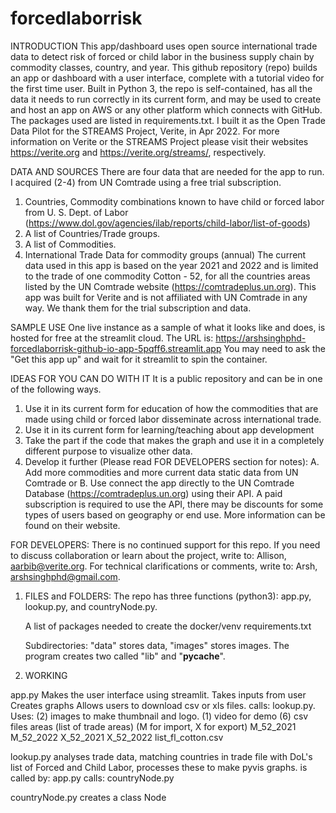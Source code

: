 # forcedlaborrisk 

INTRODUCTION
This app/dashboard uses open source international trade data to detect risk of forced or child labor in the business supply chain by commodity classes, country, and year. 
  This github repository (repo) builds an app or dashboard with a user interface, complete with a tutorial video for the first time user. Built in Python 3, the repo is self-contained, has all the data it needs to run correctly in its current form, and may be used to create and host an app on AWS or any other platform which connects with GitHub. The packages used are listed in requirements.txt. 
  I built it as the Open Trade Data Pilot for the STREAMS Project, Verite, in Apr 2022. For more information on Verite or the STREAMS Project please visit their websites
https://verite.org and 
https://verite.org/streams/, respectively.

DATA AND SOURCES
There are four data that are needed for the app to run. I acquired (2-4) from UN Comtrade using a free trial subscription. 
1. Countries, Commodity combinations known to have child or forced labor from U. S. Dept. of Labor (https://www.dol.gov/agencies/ilab/reports/child-labor/list-of-goods)
2. A list of Countries/Trade groups.
3. A list of Commodities.
4. International Trade Data for commodity groups (annual)
The current data used in this app is based on the year 2021 and 2022 and is limited to the trade of one commodity Cotton - 52, for all the countries areas listed by the UN Comtrade website (https://comtradeplus.un.org). This app was built for Verite and is not affiliated with UN Comtrade in any way. We thank them for the trial subscription and data. 

SAMPLE USE
One live instance as a sample of what it looks like and does, is hosted for free at the streamlit cloud. The URL is: 
https://arshsinghphd-forcedlaborrisk-github-io-app-5pqff6.streamlit.app
You may need to ask the "Get this app up" and wait for it streamlit to spin the container.

IDEAS FOR YOU CAN DO WITH IT
It is a public repository and can be in one of the following ways.
1. Use it in its current form for education of how the commodities that are made using child or forced labor disseminate across international trade.
2. Use it in its current form for learning/teaching about app development
3. Take the part if the code that makes the graph and use it in a completely different purpose to visualize other data.
4. Develop it further (Please read FOR DEVELOPERS section for notes):
   A. Add more commodities and more current data static data from UN Comtrade or 
   B. Use connect the app directly to the UN Comtrade Database (https://comtradeplus.un.org) using their API. A paid subscription is required to use the API, there may be discounts for some types of users based on geography or end use. More information can be found on their website. 

FOR DEVELOPERS:
There is no continued support for this repo. 
If you need to discuss collaboration or learn about the project, write to:
	Allison, aarbib@verite.org.
For technical clarifications or comments, write to: 
	Arsh, arshsinghphd@gmail.com.
 
1. FILES and FOLDERS:
	The repo has three functions (python3): 
	app.py, 
	lookup.py, and 
	countryNode.py.

	A list of packages needed to create the docker/venv
	requirements.txt

	Subdirectories:
		"data" stores data, 
		"images" stores images. 
		The program  creates two called 
		"lib" and 
		"__pycache__". 

2. WORKING

app.py 
	Makes the user interface using streamlit.
	Takes inputs from user
	Creates graphs 
	Allows users to download csv or xls files.
		calls:
			lookup.py. 
		Uses: 
			(2) images to make thumbnail and logo. 
			(1) video for demo
			(6) csv files
				areas (list of trade areas)
				(M for import, X for export)
				M_52_2021 
				M_52_2022 
				X_52_2021
				X_52_2022
				list_fl_cotton.csv

lookup.py 
	analyses trade data,
	matching countries in trade file with DoL's list of Forced and Child Labor, 
	processes these to make pyvis graphs.
		is called by: 
			app.py
		calls:
			countryNode.py

countryNode.py
	creates a class Node
	
